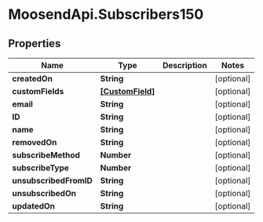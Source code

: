 # MoosendApi.Subscribers150

## Properties
Name | Type | Description | Notes
------------ | ------------- | ------------- | -------------
**createdOn** | **String** |  | [optional] 
**customFields** | [**[CustomField]**](CustomField.md) |  | [optional] 
**email** | **String** |  | [optional] 
**ID** | **String** |  | [optional] 
**name** | **String** |  | [optional] 
**removedOn** | **String** |  | [optional] 
**subscribeMethod** | **Number** |  | [optional] 
**subscribeType** | **Number** |  | [optional] 
**unsubscribedFromID** | **String** |  | [optional] 
**unsubscribedOn** | **String** |  | [optional] 
**updatedOn** | **String** |  | [optional] 


